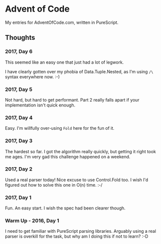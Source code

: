 # Advent of Code

My entries for AdventOfCode.com, written in PureScript.

## Thoughts

### 2017, Day 6

This seemed like an easy one that just had a lot of legwork.

I have clearly gotten over my phobia of Data.Tuple.Nested, as I'm
using `/\` syntax everywhere now. :-)

### 2017, Day 5

Not hard, but hard to get performant. Part 2 really falls apart if
your implementation isn't quick enough.

### 2017, Day 4

Easy. I'm willfully over-using `Fold` here for the fun of it.

### 2017, Day 3

The hardest so far. I got the algorithm really quickly, but getting it
right took me ages. I'm very gad this challenge happened on a weekend.

### 2017, Day 2

Used a real parser today! Nice excuse to use Control.Fold too. I wish I'd
figured out how to solve this one in O(n) time. :-/

### 2017, Day 1

Fun. An easy start. I wish the spec had been clearer though.

### Warm Up - 2016, Day 1

I need to get familiar with PureScript parsing libraries. Arguably
using a real parser is overkill for the task, but why am I doing this
if not to learn? :-D
